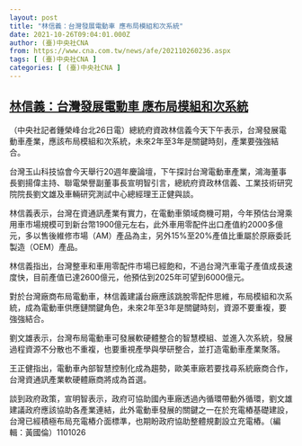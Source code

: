 ```yaml
---
layout: post
title: "林信義：台灣發展電動車 應布局模組和次系統"
date: 2021-10-26T09:04:01.000Z
author: (臺)中央社CNA
from: https://www.cna.com.tw/news/afe/202110260236.aspx
tags: [ (臺)中央社CNA ]
categories: [ (臺)中央社CNA ]
---
```

<!--1635239041000-->
[林信義：台灣發展電動車 應布局模組和次系統](https://www.cna.com.tw/news/afe/202110260236.aspx)
------

<div>
<div></div><div><p>（中央社記者鍾榮峰台北26日電）總統府資政林信義今天下午表示，台灣發展電動車產業，應該布局模組和次系統，未來2年至3年是關鍵時刻，產業要強強結合。</p><p>台灣玉山科技協會今天舉行20週年慶論壇，下午探討台灣電動車產業，鴻海董事長劉揚偉主持、聯電榮譽副董事長宣明智引言，總統府資政林信義、工業技術研究院院長劉文雄及車輛研究測試中心總經理王正健與談。</p><p>林信義表示，台灣在資通訊產業有實力，在電動車領域商機可期，今年預估台灣乘用車市場規模可到新台幣1900億元左右，此外車用零配件出口產值約2000多億元，多以售後維修市場（AM）產品為主，另外15%至20%產值比重屬於原廠委託製造（OEM）產品。</p><p>林信義指出，台灣整車和車用零配件市場已經飽和，不過台灣汽車電子產值成長速度快，目前產值已達2600億元，他預估到2025年可望到6000億元。</p><p>對於台灣廠商布局電動車，林信義建議台廠應該跳脫零配件思維，布局模組和次系統，成為電動車供應鏈關鍵角色，未來2年至3年是關鍵時刻，資源不要重複，要強強結合。</p><p>劉文雄表示，台灣布局電動車可發展軟硬體整合的智慧模組、並進入次系統，發展過程資源不分散也不重複，也要重視產學與學研整合，並打造電動車產業聚落。</p><p>王正健指出，電動車內部智慧控制化成為趨勢，歐美車廠若要找尋系統廠商合作，台灣資通訊產業軟硬體廠商將成為首選。</p><p>談到政府政策，宣明智表示，政府可協助國內車廠透過內循環帶動外循環，劉文雄建議政府應該協助各產業連結，此外電動車發展的關鍵之一在於充電樁基礎建設，台灣已經積極布局充電樁介面標準，也期盼政府協助整體規劃設立充電樁。（編輯：黃國倫）1101026</p></div>
</div>
